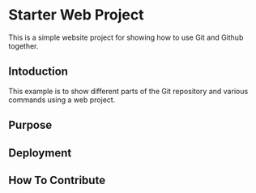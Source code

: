 # Starter Web Project

This is a simple website project for showing how to use Git and Github together.

## Intoduction

This example is to show different parts of the Git repository and various commands using a web project.

## Purpose

## Deployment

## How To Contribute